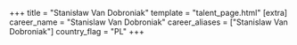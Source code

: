 +++
title = "Stanisław Van Dobroniak"
template = "talent_page.html"
[extra]
career_name = "Stanislaw Van Dobroniak"
career_aliases = ["Stanislaw Van Dobroniak"]
country_flag = "PL"
+++
